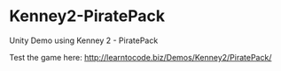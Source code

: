 # Kenney2-PiratePack
Unity Demo using Kenney 2 - PiratePack

Test the game here: http://learntocode.biz/Demos/Kenney2/PiratePack/
